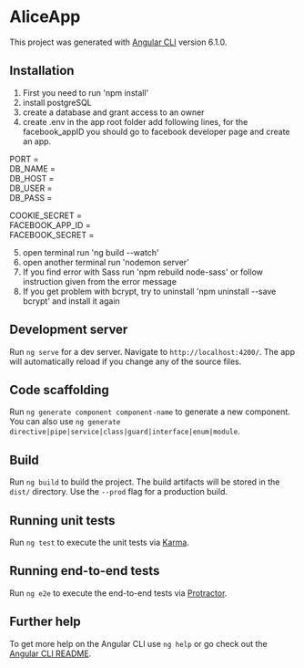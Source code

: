 # AliceApp

This project was generated with [Angular CLI](https://github.com/angular/angular-cli) version 6.1.0.

## Installation
1. First you need to run 'npm install'
2. install postgreSQL 
3. create a database and grant access to an owner
4. create .env in the app root folder add following lines, for the facebook_appID you should go to facebook developer page and create an app.

PORT = <br />
DB_NAME = <br />
DB_HOST = <br />
DB_USER = <br />
DB_PASS = <br />

COOKIE_SECRET = <br />
FACEBOOK_APP_ID = <br />
FACEBOOK_SECRET = <br />

5. open terminal run 'ng build --watch'
6. open another terminal run 'nodemon server'
7. If you find error with Sass run 'npm rebuild node-sass' or follow instruction given from the error message
8. If you get problem with bcrypt, try to uninstall 'npm uninstall --save bcrypt' and install it again




## Development server

Run `ng serve` for a dev server. Navigate to `http://localhost:4200/`. The app will automatically reload if you change any of the source files.

## Code scaffolding

Run `ng generate component component-name` to generate a new component. You can also use `ng generate directive|pipe|service|class|guard|interface|enum|module`.

## Build

Run `ng build` to build the project. The build artifacts will be stored in the `dist/` directory. Use the `--prod` flag for a production build.

## Running unit tests

Run `ng test` to execute the unit tests via [Karma](https://karma-runner.github.io).

## Running end-to-end tests

Run `ng e2e` to execute the end-to-end tests via [Protractor](http://www.protractortest.org/).

## Further help

To get more help on the Angular CLI use `ng help` or go check out the [Angular CLI README](https://github.com/angular/angular-cli/blob/master/README.md).
